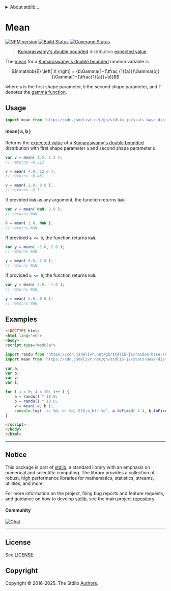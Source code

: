 <!--

@license Apache-2.0

Copyright (c) 2018 The Stdlib Authors.

Licensed under the Apache License, Version 2.0 (the "License");
you may not use this file except in compliance with the License.
You may obtain a copy of the License at

   http://www.apache.org/licenses/LICENSE-2.0

Unless required by applicable law or agreed to in writing, software
distributed under the License is distributed on an "AS IS" BASIS,
WITHOUT WARRANTIES OR CONDITIONS OF ANY KIND, either express or implied.
See the License for the specific language governing permissions and
limitations under the License.

-->


<details>
  <summary>
    About stdlib...
  </summary>
  <p>We believe in a future in which the web is a preferred environment for numerical computation. To help realize this future, we've built stdlib. stdlib is a standard library, with an emphasis on numerical and scientific computation, written in JavaScript (and C) for execution in browsers and in Node.js.</p>
  <p>The library is fully decomposable, being architected in such a way that you can swap out and mix and match APIs and functionality to cater to your exact preferences and use cases.</p>
  <p>When you use stdlib, you can be absolutely certain that you are using the most thorough, rigorous, well-written, studied, documented, tested, measured, and high-quality code out there.</p>
  <p>To join us in bringing numerical computing to the web, get started by checking us out on <a href="https://github.com/stdlib-js/stdlib">GitHub</a>, and please consider <a href="https://opencollective.com/stdlib">financially supporting stdlib</a>. We greatly appreciate your continued support!</p>
</details>

# Mean

[![NPM version][npm-image]][npm-url] [![Build Status][test-image]][test-url] [![Coverage Status][coverage-image]][coverage-url] <!-- [![dependencies][dependencies-image]][dependencies-url] -->

> [Kumaraswamy's double bounded][kumaraswamy-distribution] distribution [expected value][mean].

<!-- Section to include introductory text. Make sure to keep an empty line after the intro `section` element and another before the `/section` close. -->

<section class="intro">

The [mean][mean] for a [Kumaraswamy's double bounded][kumaraswamy-distribution] random variable is

<!-- <equation class="equation" label="eq:kumaraswamy_mean" align="center" raw="\mathbb{E} \left[ X \right] = {b\Gamma(1+{\tfrac {1}{a}})\Gamma(b)}{\Gamma(1+{\tfrac{1}{a}}+b)}" alt="Mean for a Kumaraswamy's double bounded distribution."> -->

```math
\mathbb{E} \left[ X \right] = {b\Gamma(1+{\tfrac {1}{a}})\Gamma(b)}{\Gamma(1+{\tfrac{1}{a}}+b)}
```

<!-- <div class="equation" align="center" data-raw-text="\mathbb{E} \left[ X \right] = {b\Gamma(1+{\tfrac {1}{a}})\Gamma(b)}{\Gamma(1+{\tfrac{1}{a}}+b)}" data-equation="eq:kumaraswamy_mean">
    <img src="https://cdn.jsdelivr.net/gh/stdlib-js/stdlib@51534079fef45e990850102147e8945fb023d1d0/lib/node_modules/@stdlib/stats/base/dists/kumaraswamy/mean/docs/img/equation_kumaraswamy_mean.svg" alt="Mean for a Kumaraswamy's double bounded distribution.">
    <br>
</div> -->

<!-- </equation> -->

where `a` is the first shape parameter, `b` the second shape parameter, and `Γ` denotes the [gamma function][gamma-function].

</section>

<!-- /.intro -->

<!-- Package usage documentation. -->



<section class="usage">

## Usage

```javascript
import mean from 'https://cdn.jsdelivr.net/gh/stdlib-js/stats-base-dists-kumaraswamy-mean@esm/index.mjs';
```

#### mean( a, b )

Returns the [expected value][mean] of a [Kumaraswamy's double bounded][kumaraswamy-distribution] distribution with first shape parameter `a` and second shape parameter `b`.

```javascript
var v = mean( 1.5, 1.5 );
// returns ~0.512

v = mean( 4.0, 12.0 );
// returns ~0.481

v = mean( 2.0, 8.0 );
// returns ~0.3
```

If provided `NaN` as any argument, the function returns `NaN`.

```javascript
var v = mean( NaN, 2.0 );
// returns NaN

v = mean( 2.0, NaN );
// returns NaN
```

If provided `a <= 0`, the function returns `NaN`.

```javascript
var y = mean( -1.0, 2.0 );
// returns NaN

y = mean( 0.0, 2.0 );
// returns NaN
```

If provided `b <= 0`, the function returns `NaN`.

```javascript
var y = mean( 2.0, -1.0 );
// returns NaN

y = mean( 2.0, 0.0 );
// returns NaN
```

</section>

<!-- /.usage -->

<!-- Package usage notes. Make sure to keep an empty line after the `section` element and another before the `/section` close. -->

<section class="notes">

</section>

<!-- /.notes -->

<!-- Package usage examples. -->

<section class="examples">

## Examples

<!-- eslint no-undef: "error" -->

```html
<!DOCTYPE html>
<html lang="en">
<body>
<script type="module">

import randu from 'https://cdn.jsdelivr.net/gh/stdlib-js/random-base-randu@esm/index.mjs';
import mean from 'https://cdn.jsdelivr.net/gh/stdlib-js/stats-base-dists-kumaraswamy-mean@esm/index.mjs';

var a;
var b;
var v;
var i;

for ( i = 0; i < 10; i++ ) {
    a = randu() * 10.0;
    b = randu() * 10.0;
    v = mean( a, b );
    console.log( 'a: %d, b: %d, E(X;a,b): %d', a.toFixed( 4 ), b.toFixed( 4 ), v.toFixed( 4 ) );
}

</script>
</body>
</html>
```

</section>

<!-- /.examples -->

<!-- C interface documentation. -->



<!-- Section for related `stdlib` packages. Do not manually edit this section, as it is automatically populated. -->

<section class="related">

</section>

<!-- /.related -->

<!-- Section for all links. Make sure to keep an empty line after the `section` element and another before the `/section` close. -->


<section class="main-repo" >

* * *

## Notice

This package is part of [stdlib][stdlib], a standard library with an emphasis on numerical and scientific computing. The library provides a collection of robust, high performance libraries for mathematics, statistics, streams, utilities, and more.

For more information on the project, filing bug reports and feature requests, and guidance on how to develop [stdlib][stdlib], see the main project [repository][stdlib].

#### Community

[![Chat][chat-image]][chat-url]

---

## License

See [LICENSE][stdlib-license].


## Copyright

Copyright &copy; 2016-2025. The Stdlib [Authors][stdlib-authors].

</section>

<!-- /.stdlib -->

<!-- Section for all links. Make sure to keep an empty line after the `section` element and another before the `/section` close. -->

<section class="links">

[npm-image]: http://img.shields.io/npm/v/@stdlib/stats-base-dists-kumaraswamy-mean.svg
[npm-url]: https://npmjs.org/package/@stdlib/stats-base-dists-kumaraswamy-mean

[test-image]: https://github.com/stdlib-js/stats-base-dists-kumaraswamy-mean/actions/workflows/test.yml/badge.svg?branch=main
[test-url]: https://github.com/stdlib-js/stats-base-dists-kumaraswamy-mean/actions/workflows/test.yml?query=branch:main

[coverage-image]: https://img.shields.io/codecov/c/github/stdlib-js/stats-base-dists-kumaraswamy-mean/main.svg
[coverage-url]: https://codecov.io/github/stdlib-js/stats-base-dists-kumaraswamy-mean?branch=main

<!--

[dependencies-image]: https://img.shields.io/david/stdlib-js/stats-base-dists-kumaraswamy-mean.svg
[dependencies-url]: https://david-dm.org/stdlib-js/stats-base-dists-kumaraswamy-mean/main

-->

[chat-image]: https://img.shields.io/gitter/room/stdlib-js/stdlib.svg
[chat-url]: https://app.gitter.im/#/room/#stdlib-js_stdlib:gitter.im

[stdlib]: https://github.com/stdlib-js/stdlib

[stdlib-authors]: https://github.com/stdlib-js/stdlib/graphs/contributors

[umd]: https://github.com/umdjs/umd
[es-module]: https://developer.mozilla.org/en-US/docs/Web/JavaScript/Guide/Modules

[deno-url]: https://github.com/stdlib-js/stats-base-dists-kumaraswamy-mean/tree/deno
[deno-readme]: https://github.com/stdlib-js/stats-base-dists-kumaraswamy-mean/blob/deno/README.md
[umd-url]: https://github.com/stdlib-js/stats-base-dists-kumaraswamy-mean/tree/umd
[umd-readme]: https://github.com/stdlib-js/stats-base-dists-kumaraswamy-mean/blob/umd/README.md
[esm-url]: https://github.com/stdlib-js/stats-base-dists-kumaraswamy-mean/tree/esm
[esm-readme]: https://github.com/stdlib-js/stats-base-dists-kumaraswamy-mean/blob/esm/README.md
[branches-url]: https://github.com/stdlib-js/stats-base-dists-kumaraswamy-mean/blob/main/branches.md

[stdlib-license]: https://raw.githubusercontent.com/stdlib-js/stats-base-dists-kumaraswamy-mean/main/LICENSE

[gamma-function]: https://en.wikipedia.org/wiki/Gamma_function

[kumaraswamy-distribution]: https://en.wikipedia.org/wiki/Kumaraswamy_distribution

[mean]: https://en.wikipedia.org/wiki/Mean

</section>

<!-- /.links -->
